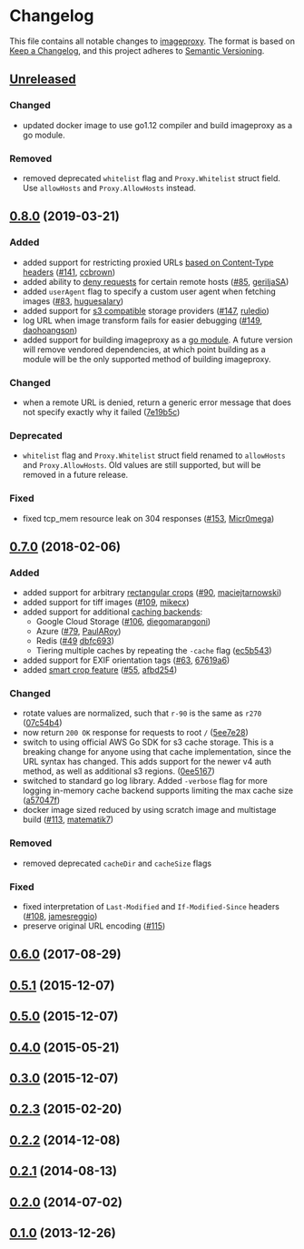 # Changelog

This file contains all notable changes to
[imageproxy](https://github.com/willnorris/imageproxy).  The format is based on
[Keep a Changelog](https://keepachangelog.com/en/1.0.0/), and this project
adheres to [Semantic Versioning](https://semver.org/spec/v2.0.0.html).

## [Unreleased]
[Unreleased]: https://github.com/willnorris/imageproxy/compare/v0.8.0...HEAD

### Changed
 - updated docker image to use go1.12 compiler and build imageproxy as a go module.

### Removed
 - removed deprecated `whitelist` flag and `Proxy.Whitelist` struct field. Use
   `allowHosts` and `Proxy.AllowHosts` instead.

## [0.8.0] (2019-03-21)
[0.8.0]: https://github.com/willnorris/imageproxy/compare/v0.7.0...v0.8.0

### Added
 - added support for restricting proxied URLs [based on Content-Type
   headers](https://github.com/willnorris/imageproxy#allowed-content-type-list)
   ([#141](https://github.com/willnorris/imageproxy/pull/141),
   [ccbrown](https://github.com/ccbrown))
 - added ability to [deny requests](https://github.com/willnorris/imageproxy#allowed-and-denied-hosts-list)
   for certain remote hosts
   ([#85](https://github.com/willnorris/imageproxy/pull/85),
   [geriljaSA](https://github.com/geriljaSA))
 - added `userAgent` flag to specify a custom user agent when fetching images
   ([#83](https://github.com/willnorris/imageproxy/pull/83),
   [huguesalary](https://github.com/huguesalary))
 - added support for [s3 compatible](https://github.com/willnorris/imageproxy#cache)
   storage providers
   ([#147](https://github.com/willnorris/imageproxy/pull/147),
   [ruledio](https://github.com/ruledio))
 - log URL when image transform fails for easier debugging
   ([#149](https://github.com/willnorris/imageproxy/pull/149),
   [daohoangson](https://github.com/daohoangson))
 - added support for building imageproxy as a [go module](https://golang.org/wiki/Modules).
   A future version will remove vendored dependencies, at which point building
   as a module will be the only supported method of building imageproxy.

### Changed
 - when a remote URL is denied, return a generic error message that does not specify exactly why it failed
   ([7e19b5c](https://github.com/willnorris/imageproxy/commit/7e19b5c))

### Deprecated
 - `whitelist` flag and `Proxy.Whitelist` struct field renamed to `allowHosts`
   and `Proxy.AllowHosts`.  Old values are still supported, but will be removed
   in a future release.

### Fixed
 - fixed tcp_mem resource leak on 304 responses
   ([#153](https://github.com/willnorris/imageproxy/pull/153),
   [Micr0mega](https://github.com/Micr0mega))

## [0.7.0] (2018-02-06)
[0.7.0]: https://github.com/willnorris/imageproxy/compare/v0.6.0...v0.7.0

### Added
 - added support for arbitrary [rectangular crops](https://godoc.org/willnorris.com/go/imageproxy#hdr-Rectangle_Crop)
   ([#90](https://github.com/willnorris/imageproxy/pull/90),
   [maciejtarnowski](https://github.com/maciejtarnowski))
 - added support for tiff images
   ([#109](https://github.com/willnorris/imageproxy/pull/109),
   [mikecx](https://github.com/mikecx))
 - added support for additional [caching backends](https://github.com/willnorris/imageproxy#cache):
    - Google Cloud Storage
      ([#106](https://github.com/willnorris/imageproxy/pull/106),
      [diegomarangoni](https://github.com/diegomarangoni))
    - Azure
      ([#79](https://github.com/willnorris/imageproxy/pull/79),
      [PaulARoy](https://github.com/PaulARoy))
    - Redis
      ([#49](https://github.com/willnorris/imageproxy/issues/49)
      [dbfc693](https://github.com/willnorris/imageproxy/commit/dbfc693))
    - Tiering multiple caches by repeating the `-cache` flag
      ([ec5b543](https://github.com/willnorris/imageproxy/commit/ec5b543))
 - added support for EXIF orientation tags
   ([#63](https://github.com/willnorris/imageproxy/issues/63),
   [67619a6](https://github.com/willnorris/imageproxy/commit/67619a6))
 - added [smart crop feature](https://godoc.org/willnorris.com/go/imageproxy#hdr-Smart_Crop)
   ([#55](https://github.com/willnorris/imageproxy/issues/55),
   [afbd254](https://github.com/willnorris/imageproxy/commit/afbd254))

### Changed
 - rotate values are normalized, such that `r-90` is the same as `r270`
   ([07c54b4](https://github.com/willnorris/imageproxy/commit/07c54b4))
 - now return `200 OK` response for requests to root `/`
   ([5ee7e28](https://github.com/willnorris/imageproxy/commit/5ee7e28))
 - switch to using official AWS Go SDK for s3 cache storage.  This is a
   breaking change for anyone using that cache implementation, since the URL
   syntax has changed.  This adds support for the newer v4 auth method, as well
   as additional s3 regions.
   ([0ee5167](https://github.com/willnorris/imageproxy/commit/0ee5167))
 - switched to standard go log library.  Added `-verbose` flag for more logging
   in-memory cache backend supports limiting the max cache size
   ([a57047f](https://github.com/willnorris/imageproxy/commit/a57047f))
 - docker image sized reduced by using scratch image and multistage build
   ([#113](https://github.com/willnorris/imageproxy/pull/113),
   [matematik7](https://github.com/matematik7))

### Removed
 - removed deprecated `cacheDir` and `cacheSize` flags

### Fixed
 - fixed interpretation of `Last-Modified` and `If-Modified-Since` headers
   ([#108](https://github.com/willnorris/imageproxy/pull/108),
   [jamesreggio](https://github.com/jamesreggio))
 - preserve original URL encoding
   ([#115](https://github.com/willnorris/imageproxy/issues/115))

## [0.6.0] (2017-08-29)
[0.6.0]: https://github.com/willnorris/imageproxy/compare/v0.5.1...v0.6.0

## [0.5.1] (2015-12-07)
[0.5.1]: https://github.com/willnorris/imageproxy/compare/v0.5.0...v0.5.1

## [0.5.0] (2015-12-07)
[0.5.0]: https://github.com/willnorris/imageproxy/compare/v0.4.0...v0.5.0

## [0.4.0] (2015-05-21)
[0.4.0]: https://github.com/willnorris/imageproxy/compare/v0.3.0...v0.4.0

## [0.3.0] (2015-12-07)
[0.3.0]: https://github.com/willnorris/imageproxy/compare/v0.2.3...v0.3.0

## [0.2.3] (2015-02-20)
[0.2.3]: https://github.com/willnorris/imageproxy/compare/v0.2.2...v0.2.3

## [0.2.2] (2014-12-08)
[0.2.2]: https://github.com/willnorris/imageproxy/compare/v0.2.1...v0.2.2

## [0.2.1] (2014-08-13)
[0.2.1]: https://github.com/willnorris/imageproxy/compare/v0.2.0...v0.2.1

## [0.2.0] (2014-07-02)
[0.2.0]: https://github.com/willnorris/imageproxy/compare/v0.1.0...v0.2.0

## [0.1.0] (2013-12-26)
[0.1.0]: https://github.com/willnorris/imageproxy/compare/5d75e8a...v0.1.0

